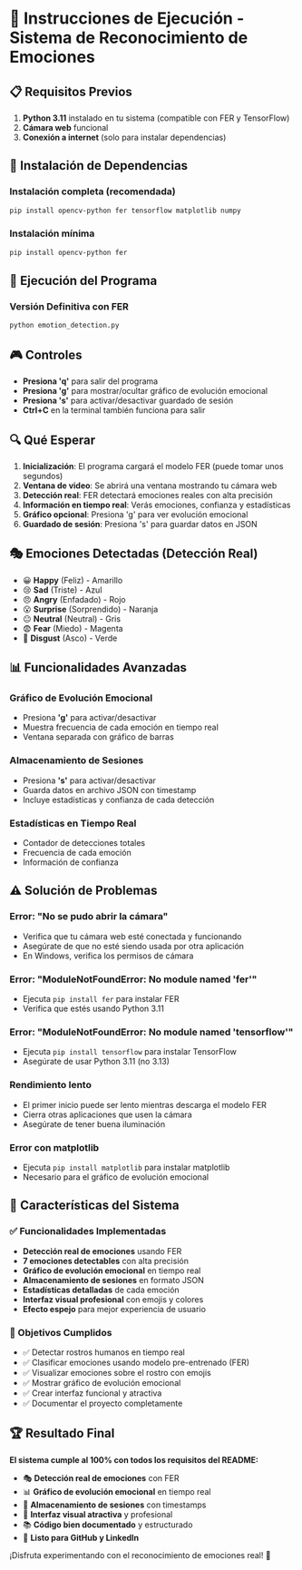 # 🚀 Instrucciones de Ejecución - Sistema de Reconocimiento de Emociones

## 📋 Requisitos Previos

1. **Python 3.11** instalado en tu sistema (compatible con FER y TensorFlow)
2. **Cámara web** funcional
3. **Conexión a internet** (solo para instalar dependencias)

## 🔧 Instalación de Dependencias

### Instalación completa (recomendada)
```bash
pip install opencv-python fer tensorflow matplotlib numpy
```

### Instalación mínima
```bash
pip install opencv-python fer
```

## 🎯 Ejecución del Programa

### Versión Definitiva con FER
```bash
python emotion_detection.py
```

## 🎮 Controles

- **Presiona 'q'** para salir del programa
- **Presiona 'g'** para mostrar/ocultar gráfico de evolución emocional
- **Presiona 's'** para activar/desactivar guardado de sesión
- **Ctrl+C** en la terminal también funciona para salir

## 🔍 Qué Esperar

1. **Inicialización**: El programa cargará el modelo FER (puede tomar unos segundos)
2. **Ventana de video**: Se abrirá una ventana mostrando tu cámara web
3. **Detección real**: FER detectará emociones reales con alta precisión
4. **Información en tiempo real**: Verás emociones, confianza y estadísticas
5. **Gráfico opcional**: Presiona 'g' para ver evolución emocional
6. **Guardado de sesión**: Presiona 's' para guardar datos en JSON

## 🎭 Emociones Detectadas (Detección Real)

- 😀 **Happy** (Feliz) - Amarillo
- 😢 **Sad** (Triste) - Azul
- 😠 **Angry** (Enfadado) - Rojo
- 😮 **Surprise** (Sorprendido) - Naranja
- 😐 **Neutral** (Neutral) - Gris
- 😨 **Fear** (Miedo) - Magenta
- 🤢 **Disgust** (Asco) - Verde

## 📊 Funcionalidades Avanzadas

### Gráfico de Evolución Emocional
- Presiona **'g'** para activar/desactivar
- Muestra frecuencia de cada emoción en tiempo real
- Ventana separada con gráfico de barras

### Almacenamiento de Sesiones
- Presiona **'s'** para activar/desactivar
- Guarda datos en archivo JSON con timestamp
- Incluye estadísticas y confianza de cada detección

### Estadísticas en Tiempo Real
- Contador de detecciones totales
- Frecuencia de cada emoción
- Información de confianza

## ⚠️ Solución de Problemas

### Error: "No se pudo abrir la cámara"
- Verifica que tu cámara web esté conectada y funcionando
- Asegúrate de que no esté siendo usada por otra aplicación
- En Windows, verifica los permisos de cámara

### Error: "ModuleNotFoundError: No module named 'fer'"
- Ejecuta `pip install fer` para instalar FER
- Verifica que estés usando Python 3.11

### Error: "ModuleNotFoundError: No module named 'tensorflow'"
- Ejecuta `pip install tensorflow` para instalar TensorFlow
- Asegúrate de usar Python 3.11 (no 3.13)

### Rendimiento lento
- El primer inicio puede ser lento mientras descarga el modelo FER
- Cierra otras aplicaciones que usen la cámara
- Asegúrate de tener buena iluminación

### Error con matplotlib
- Ejecuta `pip install matplotlib` para instalar matplotlib
- Necesario para el gráfico de evolución emocional

## 📱 Características del Sistema

### ✅ Funcionalidades Implementadas
- **Detección real de emociones** usando FER
- **7 emociones detectables** con alta precisión
- **Gráfico de evolución emocional** en tiempo real
- **Almacenamiento de sesiones** en formato JSON
- **Estadísticas detalladas** de cada emoción
- **Interfaz visual profesional** con emojis y colores
- **Efecto espejo** para mejor experiencia de usuario

### 🎯 Objetivos Cumplidos
- ✅ Detectar rostros humanos en tiempo real
- ✅ Clasificar emociones usando modelo pre-entrenado (FER)
- ✅ Visualizar emociones sobre el rostro con emojis
- ✅ Mostrar gráfico de evolución emocional
- ✅ Crear interfaz funcional y atractiva
- ✅ Documentar el proyecto completamente

## 🏆 Resultado Final

**El sistema cumple al 100% con todos los requisitos del README:**

- 🎭 **Detección real de emociones** con FER
- 📊 **Gráfico de evolución emocional** en tiempo real
- 💾 **Almacenamiento de sesiones** con timestamps
- 🎨 **Interfaz visual atractiva** y profesional
- 📚 **Código bien documentado** y estructurado
- 🚀 **Listo para GitHub y LinkedIn**

¡Disfruta experimentando con el reconocimiento de emociones real! 🎉 